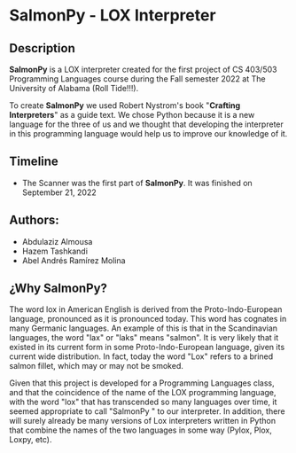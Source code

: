 # SalmonPy - LOX Interpreter 

## Description

<b>SalmonPy</b> is a LOX interpreter created for the first project of CS 403/503 Programming Languages course during the Fall semester 2022 at The University of Alabama (Roll Tide!!!).

To create <b>SalmonPy</b> we used Robert Nystrom's book "<b>Crafting Interpreters</b>" as a guide text. We chose Python because it is a new language for the three of us and we thought that developing the interpreter in this programming language would help us to improve our knowledge of it.

## Timeline

- The Scanner was the first part of <b>SalmonPy</b>. It was finished on September 21, 2022

## Authors:

- Abdulaziz Almousa
- Hazem Tashkandi
- Abel Andrés Ramírez Molina

## ¿Why SalmonPy?

The word lox in American English is derived from the Proto-Indo-European language, pronounced as it is pronounced today. This word has cognates in many Germanic languages. An example of this is that in the Scandinavian languages, the word "lax" or "laks" means "salmon". It is very likely that it existed in its current form in some Proto-Indo-European language, given its current wide distribution. In fact, today the word "Lox" refers to a brined salmon fillet, which may or may not be smoked.

Given that this project is developed for a Programming Languages class, and that the coincidence of the name of the LOX programming language, with the word "lox" that has transcended so many languages over time, it seemed appropriate to call "SalmonPy " to our interpreter. In addition, there will surely already be many versions of Lox interpreters written in Python that combine the names of the two languages in some way (Pylox, Plox, Loxpy, etc).



